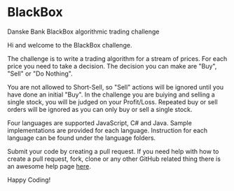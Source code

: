 # BlackBox

Danske Bank BlackBox algorithmic trading challenge

Hi and welcome to the BlackBox challenge.

The challenge is to write a trading algorithm for a stream of prices. For each price you need to take a decision. The decision you can make are "Buy", "Sell" or "Do Nothing".

You are not allowed to Short-Sell, so "Sell" actions will be ignored until you have done an initial "Buy". In the challenge you are buiying and selling a single stock, you will be judged on your Profit/Loss. Repeated buy or sell orders will be ignored as you can only buy or sell a single stock.

Four languages are supported JavaScript, C# and Java. Sample implementations are provided for each language. Instruction for each language can be found under the language folders.

Submit your code by creating a pull request. If you need help with how to create a pull request, fork, clone or any other GitHub related thing there is an awesome help page [here](https://help.github.com/).

Happy Coding!
